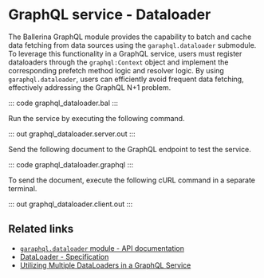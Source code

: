 # GraphQL service - Dataloader

The Ballerina GraphQL module provides the capability to batch and cache data fetching from data sources using the `garaphql.dataloader` submodule. To leverage this functionality in a GraphQL service, users must register dataloaders through the `graphql:Context` object and implement the corresponding prefetch method logic and resolver logic. By using `garaphql.dataloader`, users can efficiently avoid frequent data fetching, effectively addressing the GraphQL N+1 problem.

::: code graphql_dataloader.bal :::

Run the service by executing the following command.

::: out graphql_dataloader.server.out :::

Send the following document to the GraphQL endpoint to test the service.

::: code graphql_dataloader.graphql :::

To send the document, execute the following cURL command in a separate terminal.

::: out graphql_dataloader.client.out :::

## Related links
- [`garaphql.dataloader` module - API documentation](https://lib.ballerina.io/ballerina/graphql.dataloader/latest)
- [DataLoader - Specification](/spec/graphql/#106-dataloader)
- [Utilizing Multiple DataLoaders in a GraphQL Service](/spec/graphql/#example-utilizing-multiple-dataloaders-in-a-graphql-service)
